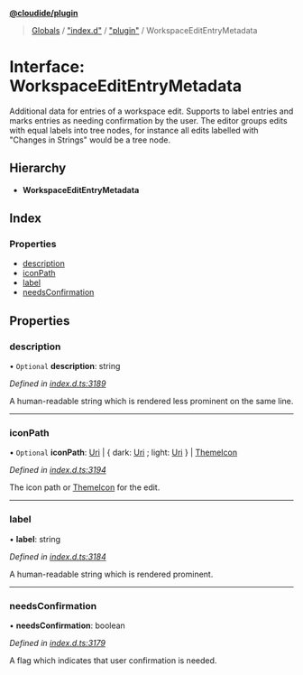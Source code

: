 **[@cloudide/plugin](../README.md)**

> [Globals](../README.md) / ["index.d"](../modules/_index_d_.md) / ["plugin"](../modules/_index_d_._plugin_.md) / WorkspaceEditEntryMetadata

# Interface: WorkspaceEditEntryMetadata

Additional data for entries of a workspace edit. Supports to label entries and marks entries
as needing confirmation by the user. The editor groups edits with equal labels into tree nodes,
for instance all edits labelled with "Changes in Strings" would be a tree node.

## Hierarchy

* **WorkspaceEditEntryMetadata**

## Index

### Properties

* [description](_index_d_._plugin_.workspaceeditentrymetadata.md#description)
* [iconPath](_index_d_._plugin_.workspaceeditentrymetadata.md#iconpath)
* [label](_index_d_._plugin_.workspaceeditentrymetadata.md#label)
* [needsConfirmation](_index_d_._plugin_.workspaceeditentrymetadata.md#needsconfirmation)

## Properties

### description

• `Optional` **description**: string

*Defined in [index.d.ts:3189](https://github.com/shuyaqian/cloudide-plugin-api/blob/57a3a2a/index.d.ts#L3189)*

A human-readable string which is rendered less prominent on the same line.

___

### iconPath

• `Optional` **iconPath**: [Uri](../classes/_index_d_._plugin_.uri.md) \| { dark: [Uri](../classes/_index_d_._plugin_.uri.md) ; light: [Uri](../classes/_index_d_._plugin_.uri.md)  } \| [ThemeIcon](../classes/_index_d_._plugin_.themeicon.md)

*Defined in [index.d.ts:3194](https://github.com/shuyaqian/cloudide-plugin-api/blob/57a3a2a/index.d.ts#L3194)*

The icon path or [ThemeIcon](#ThemeIcon) for the edit.

___

### label

•  **label**: string

*Defined in [index.d.ts:3184](https://github.com/shuyaqian/cloudide-plugin-api/blob/57a3a2a/index.d.ts#L3184)*

A human-readable string which is rendered prominent.

___

### needsConfirmation

•  **needsConfirmation**: boolean

*Defined in [index.d.ts:3179](https://github.com/shuyaqian/cloudide-plugin-api/blob/57a3a2a/index.d.ts#L3179)*

A flag which indicates that user confirmation is needed.
